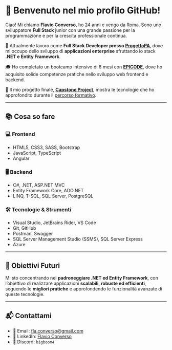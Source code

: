 # 👋 Benvenuto nel mio profilo GitHub!

Ciao! Mi chiamo **Flavio Converso**, ho 24 anni e vengo da Roma. Sono uno sviluppatore **Full Stack** junior con una grande passione per la programmazione e per la crescita professionale continua.

💼 Attualmente lavoro come **Full Stack Developer presso [ProgettoPA](https://www.progettopa.it/)**, dove mi occupo dello sviluppo di **applicazioni enterprise** sfruttando lo stack **.NET e Entity Framework**.

🎓 Ho completato un bootcamp intensivo di 6 mesi con **[EPICODE](https://epicode.com/it/)**, dove ho acquisito solide competenze pratiche nello sviluppo web frontend e backend.

🚀 Il mio progetto finale, **[Capstone Project](https://github.com/Flavio-Converso/capstone-project)**, mostra le tecnologie che ho approfondito durante il [percorso formativo](https://github.com/Flavio-Converso/BOOTCAMP_EPICODE).

---

## 📚 Cosa so fare

### 💻 Frontend
- HTML5, CSS3, SASS, Bootstrap
- JavaScript, TypeScript
- Angular

### 🖥 Backend
- C#, .NET, ASP.NET MVC
- Entity Framework Core, ADO.NET
- LINQ, T-SQL, SQL Server, PostgreSQL

### 🛠 Tecnologie & Strumenti
- Visual Studio, JetBrains Rider, VS Code  
- Git, GitHub  
- Postman, Swagger  
- SQL Server Management Studio (SSMS), SQL Server Express  
- Azure

---

## 🎯 Obiettivi Futuri

Mi sto concentrando nel **padroneggiare .NET ed Entity Framework**, con l’obiettivo di realizzare applicazioni **scalabili, robuste ed efficienti**, seguendo le **migliori pratiche** e approfondendo le funzionalità avanzate di queste tecnologie.

---

## 📬 Contattami

- 📧 Email: [fla.converso@gmail.com](mailto:fla.converso@gmail.com)  
- 💼 LinkedIn: [Flavio Converso](https://www.linkedin.com/in/flavioconverso-fs/)  
- 💬 Discord: `bigboom4`
